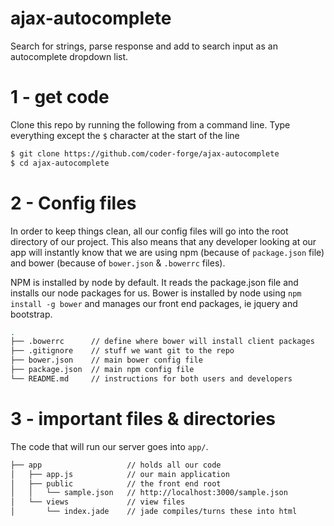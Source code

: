 # ajax-autocomplete
Search for strings, parse response and add to search input as an autocomplete dropdown list.

# 1 - get code

Clone this repo by running the following from a command line. Type everything
except the `$` character at the start of the line
```bash
$ git clone https://github.com/coder-forge/ajax-autocomplete
$ cd ajax-autocomplete
```

# 2 - Config files

In order to keep things clean, all our config files will go into the root
directory of our project. This also means that any developer looking at our app
will instantly know that we are using npm (because of `package.json` file) and
bower (because of `bower.json` & `.bowerrc` files).

NPM is installed by node by default. It reads the package.json file and installs
our node packages for us.
Bower is installed by node using `npm install -g bower` and manages our front
end packages, ie jquery and bootstrap.

```bash
.
├── .bowerrc      // define where bower will install client packages
├── .gitignore    // stuff we want git to the repo
├── bower.json    // main bower config file
├── package.json  // main npm config file
└── README.md     // instructions for both users and developers
```

# 3 - important files & directories

The code that will run our server goes into `app/`.

```bash
├── app                   // holds all our code
│   ├── app.js            // our main application
│   ├── public            // the front end root
│   │   └── sample.json   // http://localhost:3000/sample.json
│   └── views             // view files
│       └── index.jade    // jade compiles/turns these into html
```

